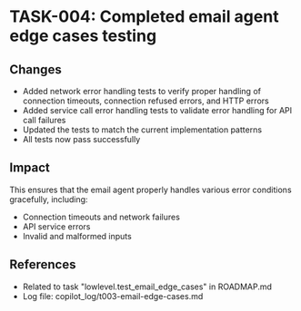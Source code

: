 # TASK-004: Completed email agent edge cases testing

## Changes
- Added network error handling tests to verify proper handling of connection timeouts, connection refused errors, and HTTP errors
- Added service call error handling tests to validate error handling for API call failures
- Updated the tests to match the current implementation patterns
- All tests now pass successfully

## Impact
This ensures that the email agent properly handles various error conditions gracefully, including:
- Connection timeouts and network failures
- API service errors
- Invalid and malformed inputs

## References
- Related to task "lowlevel.test_email_edge_cases" in ROADMAP.md
- Log file: copilot_log/t003-email-edge-cases.md